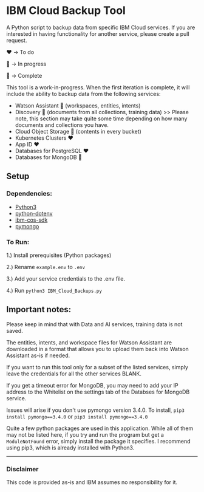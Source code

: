 # IBM Cloud Backup Tool

A Python script to backup data from specific IBM Cloud services. If you are interested in having functionality for another service, please create a pull request.

:heart: -> To do

:yellow_heart: -> In progress

:green_heart: -> Complete

This tool is a work-in-progress. When the first iteration is complete, it will include the ability to backup data from the following services:
- Watson Assistant :green_heart: (workspaces, entities, intents)
- Discovery :green_heart: (documents from all collections, training data) >> Please note, this section may take quite some time depending on how many documents and collections you have.
- Cloud Object Storage :green_heart: (contents in every bucket)
- Kubernetes Clusters :heart:
- App ID :heart:
- Databases for PostgreSQL :heart:
- Databases for MongoDB :yellow_heart:

## Setup

### Dependencies:
- [Python3](https://www.python.org/downloads/)
- [python-dotenv](https://pypi.org/project/python-dotenv/)
- [ibm-cos-sdk](https://github.com/IBM/ibm-cos-sdk-python)
- [pymongo](https://api.mongodb.com/python/current/)


### To Run:
1.) Install prerequisites (Python packages)

2.) Rename `example.env` to `.env`

3.) Add your service credentials to the .env file.

4.) Run `python3 IBM_Cloud_Backups.py`


## Important notes:

Please keep in mind that with Data and AI services, training data is not saved.

The entities, intents, and workspace files for Watson Assistant are downloaded in a format that allows you to upload them back into Watson Assistant as-is if needed.

If you want to run this tool only for a subset of the listed services, simply leave the credentials for all the other services BLANK.

If you get a timeout error for MongoDB, you may need to add your IP address to the Whitelist on the settings tab of the Databses for MongoDB service.

Issues will arise if you don't use pymongo version 3.4.0. To install, `pip3 install pymongo==3.4.0` or `pip3 install pymongo==3.4.0`

Quite a few python packages are used in this application. While all of them may not be listed here, if you try and run the program but get a `ModuleNotFound` error, simply install the package it specifies. I recommend using pip3, which is already installed with Python3.

------

### Disclaimer
This code is provided as-is and IBM assumes no responsibility for it.
